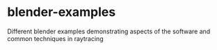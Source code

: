 # blender-examples
Different blender examples demonstrating aspects of the software and common techniques in raytracing

